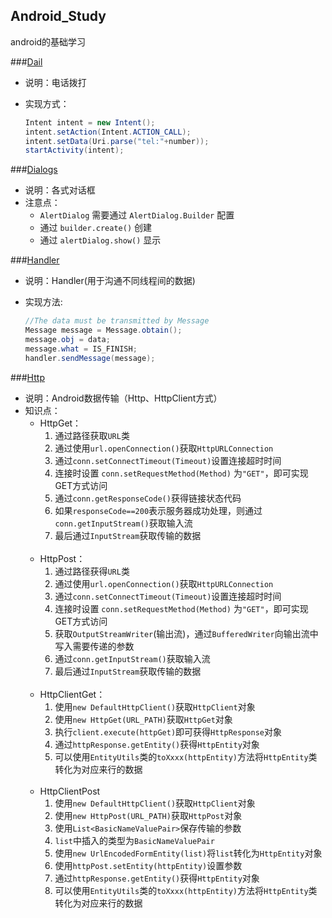 ## Android_Study
android的基础学习

###[Dail](https://github.com/BBBOND/Android_Study/tree/master/dail)

* 说明：电话拨打
* 实现方式：

    ```java
    Intent intent = new Intent();
    intent.setAction(Intent.ACTION_CALL);
    intent.setData(Uri.parse("tel:"+number));
    startActivity(intent);
    ```

###[Dialogs](https://github.com/BBBOND/Android_Study/tree/master/dialogs)

* 说明：各式对话框
* 注意点：
    * `AlertDialog` 需要通过 `AlertDialog.Builder` 配置
    * 通过 `builder.create()` 创建
    * 通过 `alertDialog.show()` 显示

###[Handler](https://github.com/BBBOND/Android_Study/tree/master/handler)

* 说明：Handler(用于沟通不同线程间的数据)
* 实现方法:
        
    ```java
    //The data must be transmitted by Message
    Message message = Message.obtain();
    message.obj = data;
    message.what = IS_FINISH;
    handler.sendMessage(message);
    ```

###[Http](https://github.com/BBBOND/Android_Study/tree/master/http)

* 说明：Android数据传输（Http、HttpClient方式）
* 知识点：
    * HttpGet：
        1. 通过路径获取`URL`类
        2. 通过使用`url.openConnection()`获取`HttpURLConnection`
        3. 通过`conn.setConnectTimeout(Timeout)`设置连接超时时间
        4. 连接时设置 `conn.setRequestMethod(Method)` 为`"GET"`，即可实现GET方式访问
        5. 通过`conn.getResponseCode()`获得链接状态代码
        6. 如果`responseCode==200`表示服务器成功处理，则通过`conn.getInputStream()`获取输入流
        7. 最后通过`InputStream`获取传输的数据
</br></br>
    * HttpPost：
        1. 通过路径获得`URL`类
        2. 通过使用`url.openConnection()`获取`HttpURLConnection`
        3. 通过`conn.setConnectTimeout(Timeout)`设置连接超时时间
        4. 连接时设置 `conn.setRequestMethod(Method)` 为`"GET"`，即可实现GET方式访问
        5. 获取`OutputStreamWriter`(输出流)，通过`BufferedWriter`向输出流中写入需要传递的参数
        6. 通过`conn.getInputStream()`获取输入流
        7. 最后通过`InputStream`获取传输的数据
</br></br>
    * HttpClientGet：
        1. 使用`new DefaultHttpClient()`获取`HttpClient`对象
        2. 使用`new HttpGet(URL_PATH)`获取`HttpGet`对象
        3. 执行`client.execute(httpGet)`即可获得`HttpResponse`对象
        4. 通过`httpResponse.getEntity()`获得`HttpEntity`对象
        5. 可以使用`EntityUtils`类的`toXxxx(httpEntity)`方法将`HttpEntity`类转化为对应来行的数据
</br></br>
    * HttpClientPost
        1. 使用`new DefaultHttpClient()`获取`HttpClient`对象
        2. 使用`new HttpPost(URL_PATH)`获取`HttpPost`对象
        3. 使用`List<BasicNameValuePair>`保存传输的参数
        4. `list`中插入的类型为`BasicNameValuePair`
        5. 使用`new UrlEncodedFormEntity(list)`将`list`转化为`HttpEntity`对象
        6. 使用`httpPost.setEntity(httpEntity)`设置参数
        7. 通过`httpResponse.getEntity()`获得`HttpEntity`对象
        8. 可以使用`EntityUtils`类的`toXxxx(httpEntity)`方法将`HttpEntity`类转化为对应来行的数据















